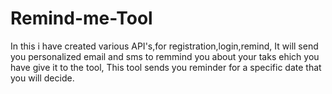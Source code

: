 # Remind-me-Tool
In this i have created various API's,for registration,login,remind,
It will send you personalized email and sms to remmind you about your taks ehich you have give it to the tool,
This tool sends you reminder for a specific date that you will decide.
